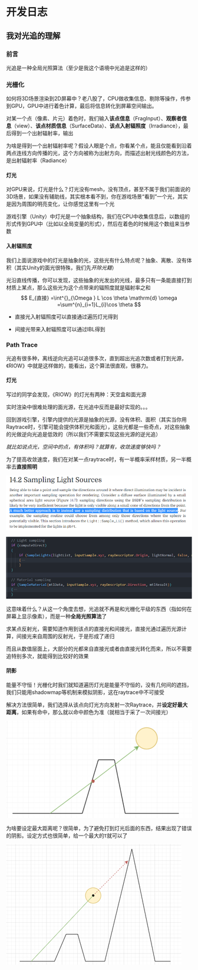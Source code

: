 # 开发日志

## 我对光追的理解

### 前言

光追是一种全局光照算法（至少是我这个语境中光追是这样的）

### 光栅化

如何将3D场景渲染到2D屏幕中？老八股了，CPU做收集信息、剔除等操作，传参到GPU，GPU中进行着色计算，最后将信息转化到屏幕空间输出。

对某一个点（像素、片元）着色时，我们输入**该点信息**（FragInput）、**观察者信息**（view）、**该点材质信息**（SurfaceData）、**该点入射辐照度**（Irradiance），最后得到一个出射辐射率，输出

为啥是得到一个出射辐射率呢？假设人眼是个点，你看某个点，能且仅能看到沿着两点连线方向传播的光，这个方向被称为出射方向，而描述出射光线颜色的方法，是出射辐射率（Radiance）

#### 灯光

对GPU来说，灯光是什么？灯光没有mesh，没有顶点，甚至不属于我们前面说的3D场景，如果没有辅助线，其实根本看不到，你在游戏场景“看到”一个光，其实是因为周围的明亮变化，让你感觉这里有一个光

游戏引擎（Unity）中灯光是一个抽象结构，我们在CPU中收集信息后，以数组的形式传到GPU中（比如以全局变量的形式），然后在着色的时候用这个数组来当参数

#### 入射辐照度

我们上面说游戏中的灯光是抽象的光，这些光有什么特点呢？抽象、离散、没有体积（其实Unity的面光很特殊，我们先*开除光籍*）

光沿直线传播，你可以发现，这些抽象的光发出的光线，最多只有一条能直接打到材质上某点，那么这些光为这个点带来的辐照度就是辐射率之和
$$
E_{直接}
=\int^{}_{\Omega } L \cos \theta  \mathrm{d} \omega 
=\sum^{n}_{i=1}L_{i}\cos \theta
$$

- 直接光入射辐照度可以直接通过遍历灯光得到

- 间接光带来入射辐照度可以通过IBL得到

### Path Trace

光追有很多种，离线逆向光追可以追很多次，直到超出光追次数或者打到光源，《RIOW》中就是这样做的，能看出，这个算法很直观，很暴力。

#### 灯光

写过的同学会发现，《RIOW》的灯光有两种：天空盒和面光源

实时渲染中很难处理的面光源，在光追中反而是最好实现的。。。

回到游戏引擎，引擎内提供的光源是抽象的光源，没有体积、面积（其实当你用Raytrace时，引擎可能会提供体积光和面光），这些光都是一些奇点，对这些抽象的光做逆向光追是低效的（所以我们不需要实现这些光源的逆光追）

*就比如说点光，空间中的点，有体积吗？就算有，收敛速度够快吗？*

为了提高收敛速度，我们在对某一点raytrace时，有一半概率采样材质，另一半概率去**直接照明**

![PBRT_直接照明](image/PBRT_直接照明.png)

![HDRP_直接照明](image/HDRP_直接照明.png)

这意味着什么？从这一个角度去想，光追就不再是和光栅化平级的东西（指如何在屏幕上显示像素），而是一种**全局光照算法**了

求某点反射光，需要知道作用到该点的直接光和间接光，直接光通过遍历光源计算，间接光来自周围的反射光，于是形成了递归

而且从数值层面上，大部分的光都来自直接光或者由直接光转化而来，所以不需要追特别多次，就能得到比较好的效果

#### 阴影

能量不守恒！光栅化时我们就知道遍历灯光是能量不守恒的，没有几何间的遮挡，我们只能用shadowmap等机制来模拟阴影，这在raytrace中不可接受

解决方法很简单，我们选择从该点向灯光方向发射一次Raytrace，并**设定好最大距离**，如果有命中，那么就以命中颜色为准（就相当于采了一次间接光）

![Raytrace灯光采样](image/Raytrace灯光采样.png)

为啥要设定最大距离呢？很简单，为了避免打到灯光后面的东西，结果出现了错误的阴影。设定方式也很简单，给一个最大的`T`就可以了

![灯光采样_设定最大距离](image/灯光采样_设定最大距离.png)













